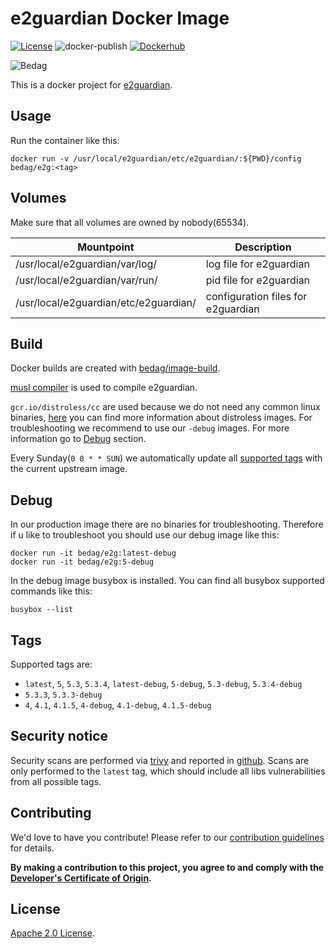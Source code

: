 <!-- - Copyright © 2021 Bedag Informatik AG Licensed under the Apache License, Version 2.0 (the "License"); you may not use this file except in compliance with the License. You may obtain a copy of the License at http://www.apache.org/licenses/LICENSE-2.0 Unless required by applicable law or agreed to in writing, software distributed under the License is distributed on an "AS IS" BASIS, WITHOUT WARRANTIES OR CONDITIONS OF ANY KIND, either express or implied. See the License for the specific language governing permissions and limitations under the License. -->

 # e2guardian Docker Image

[![License](https://img.shields.io/badge/License-Apache%202.0-blue.svg)](https://opensource.org/licenses/Apache-2.0) ![docker-publish](https://github.com/Bedag/e2g/workflows/docker-publish/badge.svg) [![Dockerhub](https://img.shields.io/docker/pulls/Bedag/e2g?style=plastic)](https://hub.docker.com/r/Bedag/e2g)

![Bedag](https://www.bedag.ch/wGlobal/wGlobal/layout/images/logo.svg)

This is a docker project for [e2guardian](https://github.com/e2guardian/e2guardian/).

## Usage

Run the container like this:

```
docker run -v /usr/local/e2guardian/etc/e2guardian/:${PWD}/config bedag/e2g:<tag>
```

## Volumes

Make sure that all volumes are owned by nobody(65534).

Mountpoint                            | Description
------------------------------------- | ----------------------------------
/usr/local/e2guardian/var/log/        | log file for e2guardian
/usr/local/e2guardian/var/run/        | pid file for e2guardian
/usr/local/e2guardian/etc/e2guardian/ | configuration files for e2guardian

## Build

Docker builds are created with [bedag/image-build](https://github.com/bedag/image-build).

[musl compiler](https://www.musl-libc.org/how.html) is used to compile e2guardian.

`gcr.io/distroless/cc` are used because we do not need any common linux binaries, [here](https://github.com/GoogleContainerTools/distroless) you can find more information about distroless images. For troubleshooting we recommend to use our `-debug` images. For more information go to [Debug](#Debug) section.

Every Sunday(`0 0 * * SUN`) we automatically update all [supported tags](#Tags) with the current upstream image.

## Debug

In our production image there are no binaries for troubleshooting. Therefore if u like to troubleshoot you should use our debug image like this:

```
docker run -it bedag/e2g:latest-debug
docker run -it bedag/e2g:5-debug
```

In the debug image busybox is installed. You can find all busybox supported commands like this:

```
busybox --list
```

## Tags

Supported tags are:

- `latest`, `5`, `5.3`, `5.3.4`, `latest-debug`, `5-debug`, `5.3-debug`, `5.3.4-debug`
- `5.3.3`, `5.3.3-debug`
- `4`, `4.1`, `4.1.5`, `4-debug`, `4.1-debug`, `4.1.5-debug`

## Security notice

Security scans are performed via [trivy](https://github.com/aquasecurity/trivy) and reported in [github](./security). Scans are only performed to the `latest` tag, which should include all libs vulnerabilities from all possible tags.

## Contributing

We'd love to have you contribute! Please refer to our [contribution guidelines](CONTRIBUTING.md) for details.

**By making a contribution to this project, you agree to and comply with the [Developer's Certificate of Origin](./DCO).**

## License

[Apache 2.0 License](./LICENSE).
